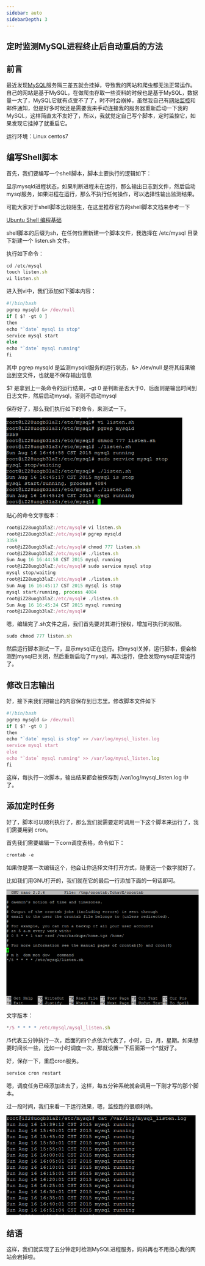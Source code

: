 ```yaml
---
sidebar: auto
sidebarDepth: 3
---
```

## 定时监测MySQL进程终止后自动重启的方法

## 前言



最近发现[MySQL](https://cloud.tencent.com/product/cdb?from=10680)服务隔三差五就会挂掉，导致我的网站和爬虫都无法正常运作。自己的网站是基于MySQL，在做爬虫存取一些资料的时候也是基于MySQL，数据量一大了，MySQL它就有点受不了了，时不时会崩掉，虽然我自己有[网站监控](https://cloud.tencent.com/product/cat?from=10680)和邮件通知，但是好多时候还是需要我来手动连接我的服务器重新启动一下我的MySQL，这样简直太不友好了，所以，我就觉定自己写个脚本，定时监控它，如果发现它挂掉了就重启它。



运行环境：Linux centos7



## 编写Shell脚本



首先，我们要编写一个shell脚本，脚本主要执行的逻辑如下：



显示mysqld进程状态，如果判断进程未在运行，那么输出日志到文件，然后启动mysql服务，如果进程在运行，那么不执行任何操作，可以选择性输出监测结果。



可能大家对于shell脚本比较陌生，在这里推荐官方的shell脚本文档来参考一下



[Ubuntu Shell 编程基础](http://wiki.ubuntu.org.cn/Shell编程基础)



shell脚本的后缀为sh，在任何位置新建一个脚本文件，我选择在 /etc/mysql 目录下新建一个 listen.sh 文件。



执行如下命令：



```js
cd /etc/mysql
touch listen.sh
vi listen.sh
```



进入到vi中，我们添加如下脚本内容：



```js
#!/bin/bash
pgrep mysqld &> /dev/null
if [ $? -gt 0 ]
then
echo "`date` mysql is stop"
service mysql start
else
echo "`date` mysql running"
fi
```



其中 pgrep mysqld 是监测mysqld服务的运行状态，&> /dev/null 是将其结果输出到空文件，也就是不保存输出信息

$? 是拿到上一条命令的运行结果，-gt 0 是判断是否大于0，后面则是输出时间到日志文件，然后启动mysql，否则不启动mysql

保存好了，那么我们执行如下的命令，来测试一下。



![img](https://raw.githubusercontent.com/chaojilaoshi/storage/main/images/1489065643770_3489_1489065644838.jpg)

贴心的命令文字版本：



```js
root@iZ28uogb3laZ:/etc/mysql# vi listen.sh
root@iZ28uogb3laZ:/etc/mysql# pgrep mysqld
3359
root@iZ28uogb3laZ:/etc/mysql# chmod 777 listen.sh
root@iZ28uogb3laZ:/etc/mysql# ./listen.sh
Sun Aug 16 16:44:58 CST 2015 mysql running
root@iZ28uogb3laZ:/etc/mysql# sudo service mysql stop
mysql stop/waiting
root@iZ28uogb3laZ:/etc/mysql# ./listen.sh
Sun Aug 16 16:45:17 CST 2015 mysql is stop
mysql start/running, process 4084
root@iZ28uogb3laZ:/etc/mysql# ./listen.sh
Sun Aug 16 16:45:24 CST 2015 mysql running
root@iZ28uogb3laZ:/etc/mysql#
```



嗯，编辑完了.sh文件之后，我们首先要对其进行授权，增加可执行的权限。



```js
sudo chmod 777 listen.sh
```



然后运行脚本测试一下，显示mysql正在运行。把mysql关掉，运行脚本，便会检测到mysql已关闭，然后重新启动了mysql，再次运行，便会发现mysql正常运行了。



## 修改日志输出



好，接下来我们把输出的内容保存到日志里。修改脚本文件如下



```js
#!/bin/bash
pgrep mysqld &> /dev/null
if [ $? -gt 0 ]
then
echo "`date` mysql is stop" >> /var/log/mysql_listen.log
service mysql start
else
echo "`date` mysql running" >> /var/log/mysql_listen.log
fi
```



这样，每执行一次脚本，输出结果都会被保存到 /var/log/mysql_listen.log 中了。



## 添加定时任务



好了，脚本可以顺利执行了，那么我们就需要定时调用一下这个脚本来运行了，我们需要用到 cron。



首先我们需要编辑一下corn调度表格，命令如下：



```js
crontab -e
```



如果你是第一次编辑这个，他会让你选择文件打开方式，随便选一个数字就好了。



比如我们用GNU打开的，我们就在它的最后一行添加下面的一句话即可。



![img](https://raw.githubusercontent.com/chaojilaoshi/storage/main/images/1489065870837_9272_1489065871767.jpg)

文字版本：



```js
*/5 * * * * /etc/mysql/mysql_listen.sh
```



/5代表五分钟执行一次，后面的四个点依次代表了，小时，日，月，星期。如果想要时间长一些，比如一小时调度一次，那就设置一下后面第一个*就好了。



好，保存一下，重启cron服务。



```js
service cron restart
```



嗯，调度任务已经添加进去了，这样，每五分钟系统就会调用一下刚才写的那个脚本。



过一段时间，我们来看一下运行效果，嗯，监控跑的很顺利呐。



![img](https://raw.githubusercontent.com/chaojilaoshi/storage/main/images/1489065956935_9124_1489065958010.jpg)


## 结语



这样，我们就实现了五分钟定时检测MySQL进程服务，妈妈再也不用担心我的网站会宕掉啦。

